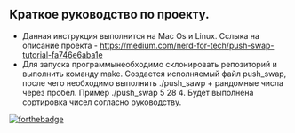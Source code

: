 ## Краткое руководство по проекту.

* Данная инструкция выполнится на Mac Os и Linux.
Сслыка на описание проекта - https://medium.com/nerd-for-tech/push-swap-tutorial-fa746e6aba1e
* Для запуска программынеобходимо склонировать репозиторий и выполнить команду make.
Создается исполняемый файл push_swap, после чего необходимо выполнить ./push_sawp + рандомные числа через пробел.
Пример ./push_swap 5 28 4.
Будет выполнена сортировка чисел согласно руководству.

[![forthebadge](https://forthebadge.com/images/badges/made-with-c.svg)](https://forthebadge.com)
